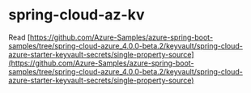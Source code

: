 # spring-cloud-az-kv

Read [https://github.com/Azure-Samples/azure-spring-boot-samples/tree/spring-cloud-azure_4.0.0-beta.2/keyvault/spring-cloud-azure-starter-keyvault-secrets/single-property-source](https://github.com/Azure-Samples/azure-spring-boot-samples/tree/spring-cloud-azure_4.0.0-beta.2/keyvault/spring-cloud-azure-starter-keyvault-secrets/single-property-source)

